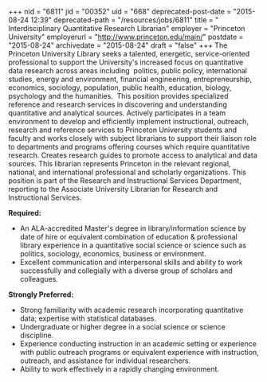 +++
nid = "6811"
jid = "00352"
uid = "668"
deprecated-post-date = "2015-08-24 12:39"
deprecated-path = "/resources/jobs/6811"
title = " Interdisciplinary Quantitative Research Librarian"
employer = "Princeton University"
employerurl = "http://www.princeton.edu/main/"
postdate = "2015-08-24"
archivedate = "2015-08-24"
draft = "false"
+++
The Princeton University Library seeks a talented, energetic,
service-oriented professional to support the University's increased
focus on quantitative data research across areas including  politics,
public policy, international studies, energy and environment, financial
engineering, entrepreneurship, economics, sociology, population, public
health, education, biology, psychology and the humanities.  This
position provides specialized reference and research services in
discovering and understanding quantitative and analytical sources.
Actively participates in a team environment to develop and efficiently
implement instructional, outreach, research and reference services to
Princeton University students and faculty and works closely with subject
librarians to support their liaison role to departments and programs
offering courses which require quantitative research. Creates research
guides to promote access to analytical and data sources. This librarian
represents Princeton in the relevant regional, national, and
international professional and scholarly organizations. This position is
part of the Research and Instructional Services Department, reporting to
the Associate University Librarian for Research and Instructional
Services.
  
**Required:**

-   An ALA-accredited Master's degree in library/information science by
    date of hire or equivalent combination of education & professional
    library experience in a quantitative social science or science such
    as politics, sociology, economics, business or environment.
-   Excellent communication and interpersonal skills and ability to work
    successfully and collegially with a diverse group of scholars and
    colleagues.

**Strongly Preferred:**

-   Strong familiarity with academic research incorporating quantitative
    data; expertise with statistical databases.
-   Undergraduate or higher degree in a social science or science
    discipline.
-   Experience conducting instruction in an academic setting or
    experience with public outreach programs or equivalent experience
    with instruction, outreach, and assistance for individual
    researchers.
-   Ability to work effectively in a rapidly changing environment.
